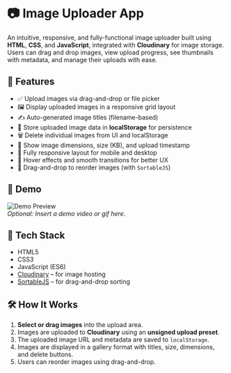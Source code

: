 # 📷 Image Uploader App

An intuitive, responsive, and fully-functional image uploader built using **HTML**, **CSS**, and **JavaScript**, integrated with **Cloudinary** for image storage. Users can drag and drop images, view upload progress, see thumbnails with metadata, and manage their uploads with ease.

## 🚀 Features

- ✅ Upload images via drag-and-drop or file picker
- 🖼️ Display uploaded images in a responsive grid layout
- ✍️ Auto-generated image titles (filename-based)
- 💾 Store uploaded image data in **localStorage** for persistence
- 🗑️ Delete individual images from UI and localStorage
- 📏 Show image dimensions, size (KB), and upload timestamp
- 📱 Fully responsive layout for mobile and desktop
- 💅 Hover effects and smooth transitions for better UX
- 🔀 Drag-and-drop to reorder images (with `SortableJS`)

## 📸 Demo

![Demo Preview](demo-preview.gif)  
_Optional: Insert a demo video or gif here._

## 🧠 Tech Stack

- HTML5
- CSS3
- JavaScript (ES6)
- [Cloudinary](https://cloudinary.com/) – for image hosting
- [SortableJS](https://github.com/SortableJS/Sortable) – for drag-and-drop sorting

## 🛠️ How It Works

1. **Select or drag images** into the upload area.
2. Images are uploaded to **Cloudinary** using an **unsigned upload preset**.
3. The uploaded image URL and metadata are saved to `localStorage`.
4. Images are displayed in a gallery format with titles, size, dimensions, and delete buttons.
5. Users can reorder images using drag-and-drop.
